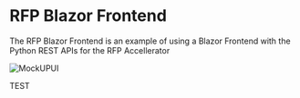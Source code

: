 ﻿# RFP Blazor Frontend
The RFP Blazor Frontend is an example of using a Blazor Frontend with the Python REST APIs for the RFP Accellerator  

![MockUPUI](/images/BlazorUI.png)

TEST